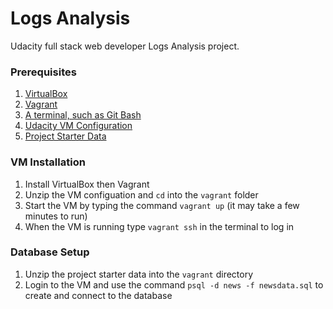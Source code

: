 # Logs Analysis
Udacity full stack web developer Logs Analysis project.

### Prerequisites
1. [VirtualBox](https://www.virtualbox.org/wiki/Downloads)
2. [Vagrant](https://www.vagrantup.com/)
3. [A terminal, such as Git Bash](https://git-scm.com/downloads)
4. [Udacity VM Configuration](https://d17h27t6h515a5.cloudfront.net/topher/2017/August/59822701_fsnd-virtual-machine/fsnd-virtual-machine.zip)
5. [Project Starter Data](https://d17h27t6h515a5.cloudfront.net/topher/2016/August/57b5f748_newsdata/newsdata.zip)

### VM Installation
1. Install VirtualBox then Vagrant
2. Unzip the VM configuation and `cd` into the `vagrant` folder
3. Start the VM by typing the command `vagrant up` (it may take a few minutes to run)
4. When the VM is running type `vagrant ssh` in the terminal to log in

### Database Setup
1. Unzip the project starter data into the `vagrant` directory
2. Login to the VM and use the command `psql -d news -f newsdata.sql` to create and connect to the database
